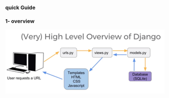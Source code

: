 ### quick Guide

### 1- overview


![overview](https://github.com/keffadi/The-tuto/blob/master/python_django/django1.jpg)

